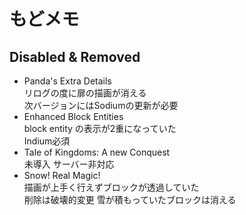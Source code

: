 # もどメモ

## Disabled & Removed

- Panda's Extra Details  
  リログの度に扉の描画が消える  
  次バージョンにはSodiumの更新が必要
- Enhanced Block Entities  
  block entity の表示が2重になっていた  
  Indium必須
- Tale of Kingdoms: A new Conquest  
  未導入 サーバー非対応
- Snow! Real Magic!  
  描画が上手く行えずブロックが透過していた  
  削除は破壊的変更 雪が積もっていたブロックは消える
